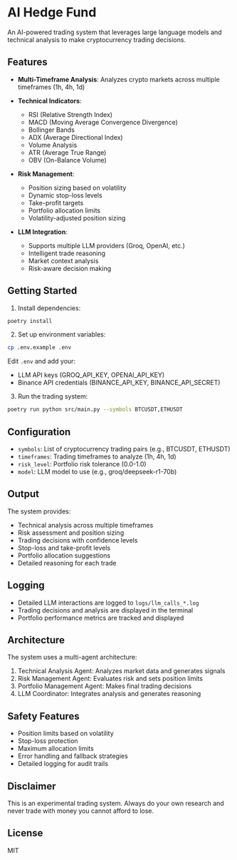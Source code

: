 # AI Hedge Fund

An AI-powered trading system that leverages large language models and technical analysis to make cryptocurrency trading decisions.

## Features

- **Multi-Timeframe Analysis**: Analyzes crypto markets across multiple timeframes (1h, 4h, 1d)
- **Technical Indicators**: 
  - RSI (Relative Strength Index)
  - MACD (Moving Average Convergence Divergence)
  - Bollinger Bands
  - ADX (Average Directional Index)
  - Volume Analysis
  - ATR (Average True Range)
  - OBV (On-Balance Volume)

- **Risk Management**:
  - Position sizing based on volatility
  - Dynamic stop-loss levels
  - Take-profit targets
  - Portfolio allocation limits
  - Volatility-adjusted position sizing

- **LLM Integration**:
  - Supports multiple LLM providers (Groq, OpenAI, etc.)
  - Intelligent trade reasoning
  - Market context analysis
  - Risk-aware decision making

## Getting Started

1. Install dependencies:
```bash
poetry install
```

2. Set up environment variables:
```bash
cp .env.example .env
```
Edit `.env` and add your:
- LLM API keys (GROQ_API_KEY, OPENAI_API_KEY)
- Binance API credentials (BINANCE_API_KEY, BINANCE_API_SECRET)

3. Run the trading system:
```bash
poetry run python src/main.py --symbols BTCUSDT,ETHUSDT
```

## Configuration

- `symbols`: List of cryptocurrency trading pairs (e.g., BTCUSDT, ETHUSDT)
- `timeframes`: Trading timeframes to analyze (1h, 4h, 1d)
- `risk_level`: Portfolio risk tolerance (0.0-1.0)
- `model`: LLM model to use (e.g., groq/deepseek-r1-70b)

## Output

The system provides:
- Technical analysis across multiple timeframes
- Risk assessment and position sizing
- Trading decisions with confidence levels
- Stop-loss and take-profit levels
- Portfolio allocation suggestions
- Detailed reasoning for each trade

## Logging

- Detailed LLM interactions are logged to `logs/llm_calls_*.log`
- Trading decisions and analysis are displayed in the terminal
- Portfolio performance metrics are tracked and displayed

## Architecture

The system uses a multi-agent architecture:
1. Technical Analysis Agent: Analyzes market data and generates signals
2. Risk Management Agent: Evaluates risk and sets position limits
3. Portfolio Management Agent: Makes final trading decisions
4. LLM Coordinator: Integrates analysis and generates reasoning

## Safety Features

- Position limits based on volatility
- Stop-loss protection
- Maximum allocation limits
- Error handling and fallback strategies
- Detailed logging for audit trails

## Disclaimer

This is an experimental trading system. Always do your own research and never trade with money you cannot afford to lose.

## License

MIT

